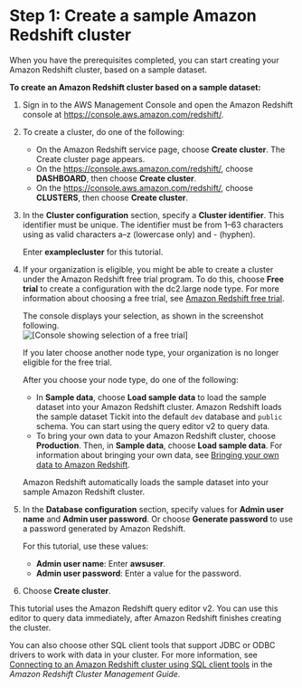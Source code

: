 # Step 1: Create a sample Amazon Redshift cluster<a name="rs-gsg-sample-data-load-create-cluster"></a>

When you have the prerequisites completed, you can start creating your Amazon Redshift cluster, based on a sample dataset\.

**To create an Amazon Redshift cluster based on a sample dataset:**

1. Sign in to the AWS Management Console and open the Amazon Redshift console at [https://console\.aws\.amazon\.com/redshift/](https://console.aws.amazon.com/redshift/)\.

1. To create a cluster, do one of the following:
   + On the Amazon Redshift service page, choose **Create cluster**\. The Create cluster page appears\.
   + On the [https://console\.aws\.amazon\.com/redshift/](https://console.aws.amazon.com/redshift/), choose **DASHBOARD**, then choose **Create cluster**\.
   + On the [https://console\.aws\.amazon\.com/redshift/](https://console.aws.amazon.com/redshift/), choose **CLUSTERS**, then choose **Create cluster**\.

1. In the **Cluster configuration** section, specify a **Cluster identifier**\. This identifier must be unique\. The identifier must be from 1–63 characters using as valid characters a–z \(lowercase only\) and \- \(hyphen\)\. 

   Enter **examplecluster** for this tutorial\.

1. If your organization is eligible, you might be able to create a cluster under the Amazon Redshift free trial program\. To do this, choose **Free trial** to create a configuration with the dc2\.large node type\. For more information about choosing a free trial, see [Amazon Redshift free trial](http://aws.amazon.com/redshift/free-trial/)\. 

   The console displays your selection, as shown in the screenshot following\.  
![\[Console showing selection of a free trial\]](http://docs.aws.amazon.com/redshift/latest/gsg/images/free-trial.png)

   If you later choose another node type, your organization is no longer eligible for the free trial\. 

   After you choose your node type, do one of the following:
   + In **Sample data**, choose **Load sample data** to load the sample dataset into your Amazon Redshift cluster\. Amazon Redshift loads the sample dataset Tickit into the default `dev` database and `public` schema\. You can start using the query editor v2 to query data\. 
   + To bring your own data to your Amazon Redshift cluster, choose **Production**\. Then, in **Sample data**, choose **Load sample data**\. For information about bringing your own data, see [Bringing your own data to Amazon Redshift](bring-own-data.md)\.

   Amazon Redshift automatically loads the sample dataset into your sample Amazon Redshift cluster\.

1. In the **Database configuration** section, specify values for **Admin user name** and **Admin user password**\. Or choose **Generate password** to use a password generated by Amazon Redshift\.

   For this tutorial, use these values:
   + **Admin user name**: Enter **awsuser**\.
   + **Admin user password**: Enter a value for the password\.

1. Choose **Create cluster**\. 

This tutorial uses the Amazon Redshift query editor v2\. You can use this editor to query data immediately, after Amazon Redshift finishes creating the cluster\.

You can also choose other SQL client tools that support JDBC or ODBC drivers to work with data in your cluster\. For more information, see [Connecting to an Amazon Redshift cluster using SQL client tools](https://docs.aws.amazon.com/redshift/latest/mgmt/connecting-to-cluster.html) in the *Amazon Redshift Cluster Management Guide*\.